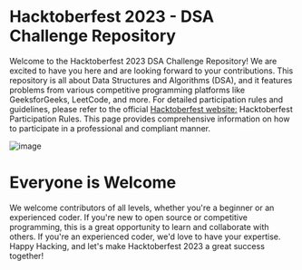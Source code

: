 # Hacktoberfest 2023 - DSA Challenge Repository

Welcome to the Hacktoberfest 2023 DSA Challenge Repository! We are excited to have you here and are looking forward to your contributions. This repository is all about Data Structures and Algorithms (DSA), and it features problems from various competitive programming platforms like GeeksforGeeks, LeetCode, and more.
For detailed participation rules and guidelines, please refer to the official [Hacktoberfest website:](https://hacktoberfest.com/)
Hacktoberfest Participation Rules. This page provides comprehensive information on how to participate in a professional and compliant manner.

![image](https://github.com/iShayann/calculator_drax/assets/115067200/a4f4d0f0-55e1-4506-b962-b06ebcd15bbc)

# Everyone is Welcome

We welcome contributors of all levels, whether you're a beginner or an experienced coder. If you're new to open source or competitive programming, this is a great opportunity to learn and collaborate with others. If you're an experienced coder, we'd love to have your expertise.
Happy Hacking, and let's make Hacktoberfest 2023 a great success together!





